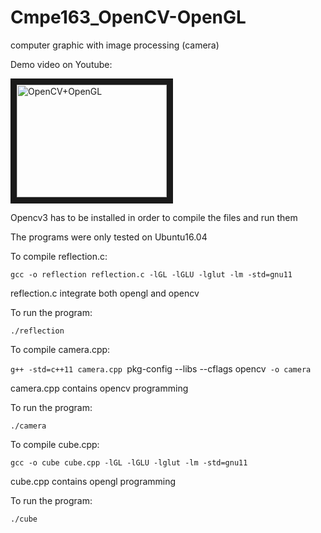 # Cmpe163_OpenCV-OpenGL
computer graphic with image processing (camera)

Demo video on Youtube:

<a href="http://www.youtube.com/watch?feature=player_embedded&v=FasX8Iwam7k
" target="_blank"><img src="http://img.youtube.com/vi/FasX8Iwam7k/0.jpg" 
alt="OpenCV+OpenGL" width="240" height="180" border="10" /></a>

Opencv3 has to be installed in order to compile the files and run them

The programs were only tested on Ubuntu16.04

To compile reflection.c:

`gcc -o reflection reflection.c -lGL -lGLU -lglut -lm -std=gnu11`

reflection.c integrate both opengl and opencv

To run the program:

`./reflection`

To compile camera.cpp:

`g++ -std=c++11 camera.cpp `pkg-config --libs --cflags opencv` -o camera`

camera.cpp contains opencv programming

To run the program:

`./camera`

To compile cube.cpp:

`gcc -o cube cube.cpp -lGL -lGLU -lglut -lm -std=gnu11`

cube.cpp contains opengl programming

To run the program:

`./cube`
